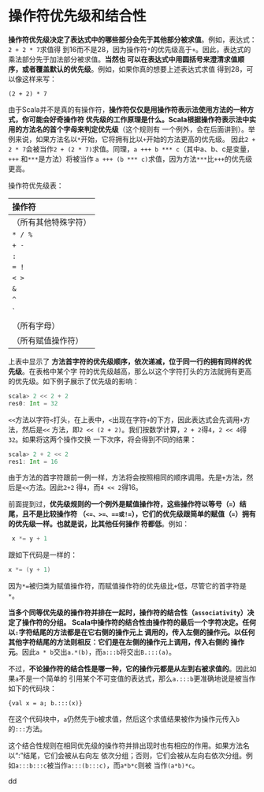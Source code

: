操作符优先级和结合性
================================================================================
**操作符优先级决定了表达式中的哪些部分会先于其他部分被求值**。例如，表达式：`2 + 2 * 7`求值得
到16而不是28，因为操作符`*`的优先级高于`+`。因此，表达式的乘法部分先于加法部分被求值。**当然也
可以在表达式中用圆括号来澄清求值顺序，或者覆盖默认的优先级**。例如，如果你真的想要上述表达式求值
得到28，可以像这样来写：
```
(2 + 2) * 7
```
由于Scala并不是真的有操作符，**操作符仅仅是用操作符表示法使用方法的一种方式，你可能会好奇操作符
优先级的工作原理是什么。Scala根据操作符表示法中实用的方法名的首个字母来判定优先级**（这个规则有
一个例外，会在后面讲到）。举例来说，如果方法名以`*`开始，它将拥有比以`+`开始的方法更高的优先级。
因此`2 + 2 * 7`会被当作`2 + (2 * 7)`求值。同理，`a +++ b *** c`（其中a、b、c是变量，`+++`
和`***`是方法）将被当作 `a +++ (b *** c)`求值，因为方法`***`比`+++`的优先级更高。

操作符优先级表：

| 操作符 |
| :------------- |
| （所有其他特殊字符） |
| `* / %` |
| `+ -` |
| `:` |
| `= !` |
| `< >` |
| `&` |
| `^` |
| `|` |
| （所有字母） |
| （所有赋值操作符） |

上表中显示了 **方法首字符的优先级顺序，依次递减，位于同一行的拥有同样的优先级**。在表格中某个字
符的优先级越高，那么以这个字符打头的方法就拥有更高的优先级。如下例子展示了优先级的影响：
```scala
scala> 2 << 2 + 2
res0: Int = 32
```
`<<`方法以字符`<`打头，在上表中，`<`出现在字符`+`的下方，因此表达式会先调用`+`方法，然后是`<<`
方法，即`2 << (2 + 2)`。我们按数学计算，`2 + 2`得`4`，`2 << 4`得`32`。如果将这两个操作交换
一下次序，将会得到不同的结果：
```scala
scala> 2 + 2 << 2
res1: Int = 16
```
由于方法的首字符跟前一例一样，方法将会按照相同的顺序调用。先是`+`方法，然后是`<<`方法。因此`2+2`
得`4`，而`4 << 2`得16。

前面提到过，**优先级规则的一个例外是赋值操作符，这些操作符以等号（`=`）结尾，且不是比较操作符
（`<=、>=、==或!=`），它们的优先级跟简单的赋值（`=`）拥有的优先级一样。也就是说，比其他任何操作
符都低**。例如：
```scala
 x *= y + 1
```
跟如下代码是一样的：
```scala
x *= (y + 1)
```
因为`*=`被归类为赋值操作符，而赋值操作符的优先级比`+`低，尽管它的首字符是`*`。

**当多个同等优先级的操作符并排在一起时，操作符的结合性（`associativity`）决定了操作符的分组。
Scala中操作符的结合性由操作符的最后一个字符决定。任何以`:`字符结尾的方法都是在它右侧的操作元上
调用的，传入左侧的操作元。以任何其他字符结尾的方法则相反：它们是在左侧的操作元上调用，传入右侧的
操作元**。因此`a * b`交出`a.*(b)`，而`a:::b`将交出`B.:::(a)`。

不过，**不论操作符的结合性是哪一种，它的操作元都是从左到右被求值的**。因此如果`a`不是一个简单的
引用某个不可变值的表达式，那么`a.:::b`更准确地说是被当作如下的代码块：
```
{val x = a; b.:::(x)}
```
在这个代码块中，`a`仍然先于`b`被求值，然后这个求值结果被作为操作元传入`b`的`:::`方法。

这个结合性规则在相同优先级的操作符并排出现时也有相应的作用。如果方法名以“:”结尾，它们会被从右向左
依次分组；否则，它们会被从左向右依次分组。例如`a:::b:::c`被当作`a:::(b:::c)`，而`a*b*c`则被
当作`(a*b)*c`。





























dd
